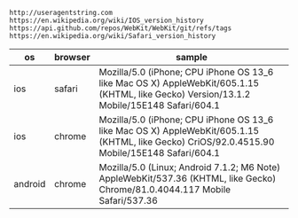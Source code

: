 ```
http://useragentstring.com
https://en.wikipedia.org/wiki/IOS_version_history
https://api.github.com/repos/WebKit/WebKit/git/refs/tags
https://en.wikipedia.org/wiki/Safari_version_history
```

| os      | browser | sample                                                       |
| ------- | ------- | ------------------------------------------------------------ |
| ios     | safari  | Mozilla/5.0 (iPhone; CPU iPhone OS 13_6 like Mac OS X) AppleWebKit/605.1.15 (KHTML, like Gecko) Version/13.1.2 Mobile/15E148 Safari/604.1 |
| ios     | chrome  | Mozilla/5.0 (iPhone; CPU iPhone OS 13_6 like Mac OS X) AppleWebKit/605.1.15 (KHTML, like Gecko) CriOS/92.0.4515.90 Mobile/15E148 Safari/604.1 |
| android | chrome  | Mozilla/5.0 (Linux; Android 7.1.2; M6 Note) AppleWebKit/537.36 (KHTML, like Gecko) Chrome/81.0.4044.117 Mobile Safari/537.36 |